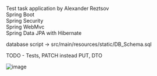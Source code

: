 Test task application by Alexander Reztsov  
Spring Boot  
Spring Security  
Spring WebMvc  
Spring Data JPA with Hibernate  

database script -> src/main/resources/static/DB_Schema.sql

TODO - Tests, PATCH instead PUT, DTO

![image](https://user-images.githubusercontent.com/18509753/127805637-17393f69-94c7-4066-99d9-04d5e84b107a.png)
